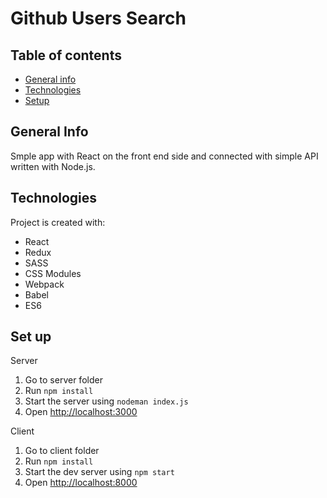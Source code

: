 # Github Users Search

## Table of contents

* [General info](#general-info)
* [Technologies](#technologies)
* [Setup](#setup)

## General Info
Smple app with React on the front end side and connected with simple API written with Node.js.
## Technologies 

Project is created with:
* React
* Redux
* SASS
* CSS Modules
* Webpack
* Babel
* ES6

## Set up

Server

1. Go to server folder
2. Run `npm install`
2. Start the  server using `nodeman index.js`
3. Open [http://localhost:3000](http://localhost:3000)

Client

1. Go to client folder
2. Run `npm install`
2. Start the dev server using `npm start`
3. Open [http://localhost:8000](http://localhost:8000)
